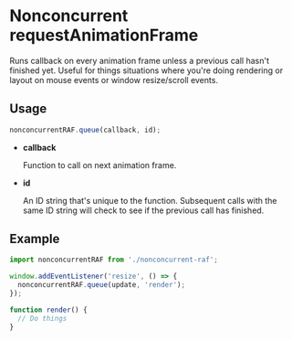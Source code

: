 # Nonconcurrent requestAnimationFrame

Runs callback on every animation frame unless a previous call hasn't finished yet. Useful for things situations where you're doing rendering or layout on mouse events or window resize/scroll events.

## Usage
```javascript
nonconcurrentRAF.queue(callback, id);
```
* **callback**
  
  Function to call on next animation frame.

* **id**
  
  An ID string that's unique to the function. Subsequent calls with the same ID string will check to see if the previous call has finished.

## Example
```javascript
import nonconcurrentRAF from './nonconcurrent-raf';

window.addEventListener('resize', () => {
  nonconcurrentRAF.queue(update, 'render');
});

function render() {
  // Do things
}

```
